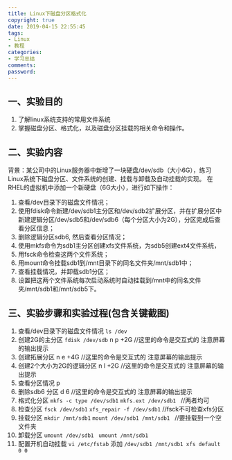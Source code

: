```yaml
---
title: Linux下磁盘分区格式化
copyright: true
date: 2019-04-15 22:55:45
tags:
- Linux
- 教程
categories:
- 学习总结
comments:
password:
---
```


## 一、实验目的
1.	了解linux系统支持的常用文件系统
2.	掌握磁盘分区、格式化，以及磁盘分区挂载的相关命令和操作。

## 二、实验内容
背景：某公司中的Linux服务器中新增了一块硬盘/dev/sdb（大小6G），练习Linux系统下磁盘分区、文件系统的创建、挂载与卸载及自动挂载的实现。
在RHEL的虚拟机中添加一个新硬盘（6G大小），进行如下操作：
1.	查看/dev目录下的磁盘文件情况；
2.	使用fdisk命令新建/dev/sdb1主分区和/dev/sdb2扩展分区，并在扩展分区中新建逻辑分区/dev/sdb5和/dev/sdb6（每个分区大小为2G），分区完成后查看分区信息；
3.	删除逻辑分区sdb6, 然后查看分区情况；
4.	使用mkfs命令为sdb1主分区创建xfs文件系统，为sdb5创建ext4文件系统，
5.	用fsck命令检查这两个文件系统；
6.	用mount命令挂载sdb1到/mnt目录下的同名文件夹/mnt/sdb1中；
7.	查看挂载情况，并卸载sdb1分区；
8.	设置把这两个文件系统每次启动系统时自动挂载到/mnt中的同名文件夹/mnt/sdb1和/mnt/sdb5下。

## 三、实验步骤和实验过程(包含关键截图)
1. 查看/dev目录下的磁盘文件情况
`ls /dev`
2. 创建2G的主分区
`fdisk /dev/sdb`
n p +2G		//这里的命令是交互式的 注意屏幕的输出提示
3. 创建拓展分区
n e +4G		//这里的命令是交互式的 注意屏幕的输出提示
4. 创建2个大小为2G的逻辑分区
n l +2G		//这里的命令是交互式的 注意屏幕的输出提示
5. 查看分区情况
p
6. 删除sdb6 分区
d 6			//这里的命令是交互式的 注意屏幕的输出提示
7. 格式化分区
`mkfs -c type /dev/sdb1`
`mkfs.ext /dev/sdb1 `		//两者均可
8. 检查分区
`fsck /dev/sdb1`
`xfs_repair -f /dev/sdb1`   //fsck不可检查xfs分区
9. 挂载分区
`mkdir /mnt/sdb1`
`mount /dev/sdb1 /mnt/sdb1 `		//要挂载到一个空文件夹
10. 卸载分区
`umount /dev/sdb1 `
`umount /mnt/sdb1`
11. 配置开机自动挂载
`vi /etc/fstab`
添加
`/dev/sdb1 /mnt/sdb1 xfs default 0 0` 
